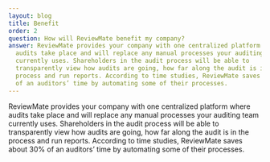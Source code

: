 ```yaml
---
layout: blog
title: Benefit
order: 2
question: How will ReviewMate benefit my company?
answer: ReviewMate provides your company with one centralized platform where
  audits take place and will replace any manual processes your auditing team
  currently uses. Shareholders in the audit process will be able to
  transparently view how audits are going, how far along the audit is in the
  process and run reports. According to time studies, ReviewMate saves about 30%
  of an auditors’ time by automating some of their processes.
---
```

ReviewMate provides your company with one centralized platform where audits take place and will replace any manual processes your auditing team currently uses. Shareholders in the audit process will be able to transparently view how audits are going, how far along the audit is in the process and run reports. According to time studies, ReviewMate saves about 30% of an auditors’ time by automating some of their processes.
